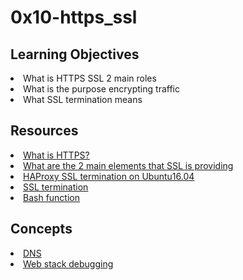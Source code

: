 # 0x10-https_ssl

## Learning Objectives
<li>What is HTTPS SSL 2 main roles</li>
<li>What is the purpose encrypting traffic</li>
<li>What SSL termination means</li>

## Resources
<li><a href="https://intranet.alxswe.com/rltoken/XT1BAiBL3Jpq1bn1q6IYXQ" target="_blank" title="What is HTTPS?">What is HTTPS?</a> </li>
<li><a href="https://intranet.alxswe.com/rltoken/STj5WkAPACBxOvwB77Ycrw" target="_blank" title="What are the 2 main elements that SSL is providing">What are the 2 main elements that SSL is providing</a> </li>
<li><a href="https://intranet.alxswe.com/rltoken/XD_RckEgjds0UkoMsfxp2A" target="_blank" title="HAProxy SSL termination on Ubuntu16.04">HAProxy SSL termination on Ubuntu16.04</a></li>
<li><a href="https://intranet.alxswe.com/rltoken/CKUICfppIWI6UC0coEMB8g" target="_blank" title="SSL termination">SSL termination</a> </li>
<li><a href="https://intranet.alxswe.com/rltoken/zPjZ7-eSSQsLFsGA16C1HQ" target="_blank" title="Bash function">Bash function</a> </li>

## Concepts
<li>
<a href="https://intranet.alxswe.com/concepts/12">DNS</a>
</li>
<li>
<a href="https://intranet.alxswe.com/concepts/68">Web stack debugging</a>
</li>
